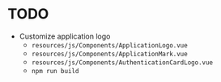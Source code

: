 # TODO

- Customize application logo
  - `resources/js/Components/ApplicationLogo.vue`
  - `resources/js/Components/ApplicationMark.vue`
  - `resources/js/Components/AuthenticationCardLogo.vue`
  - `npm run build`
